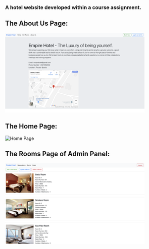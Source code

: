<p align="center">
  <h3>A hotel website developed within a course assignment.</h3>
  <h2>The About Us Page: </h2>
  <img src="images/siteshot3.png" width="450" title="About Us Page">
  <h2>The Home Page: </h2>
  <img src="images/siteshot2.png" width="450" title="Home Page">
  <h2>The Rooms Page of Admin Panel: </h2>
  <img src="images/siteshot1.png" width="450" title="Rooms Page Admin Panel">
</p>
